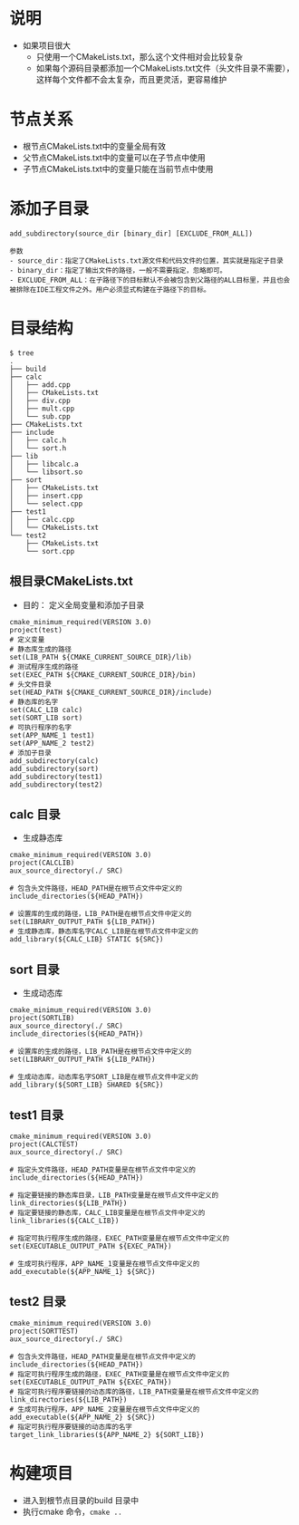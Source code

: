 # 说明
- 如果项目很大
	- 只使用一个CMakeLists.txt，那么这个文件相对会比较复杂
	- 如果每个源码目录都添加一个CMakeLists.txt文件（头文件目录不需要），这样每个文件都不会太复杂，而且更灵活，更容易维护

# 节点关系
- 根节点CMakeLists.txt中的变量全局有效
- 父节点CMakeLists.txt中的变量可以在子节点中使用
- 子节点CMakeLists.txt中的变量只能在当前节点中使用

# 添加子目录
```
add_subdirectory(source_dir [binary_dir] [EXCLUDE_FROM_ALL])

参数
- source_dir：指定了CMakeLists.txt源文件和代码文件的位置，其实就是指定子目录
- binary_dir：指定了输出文件的路径，一般不需要指定，忽略即可。
- EXCLUDE_FROM_ALL：在子路径下的目标默认不会被包含到父路径的ALL目标里，并且也会被排除在IDE工程文件之外。用户必须显式构建在子路径下的目标。

```


# 目录结构
```
$ tree
.
├── build
├── calc
│   ├── add.cpp
│   ├── CMakeLists.txt
│   ├── div.cpp
│   ├── mult.cpp
│   └── sub.cpp
├── CMakeLists.txt
├── include
│   ├── calc.h
│   └── sort.h
├── lib
│   ├── libcalc.a
│   └── libsort.so
├── sort
│   ├── CMakeLists.txt
│   ├── insert.cpp
│   └── select.cpp
├── test1
│   ├── calc.cpp
│   └── CMakeLists.txt
└── test2
    ├── CMakeLists.txt
    └── sort.cpp
```

## 根目录CMakeLists.txt
- 目的： 定义全局变量和添加子目录

```
cmake_minimum_required(VERSION 3.0)
project(test)
# 定义变量
# 静态库生成的路径
set(LIB_PATH ${CMAKE_CURRENT_SOURCE_DIR}/lib)
# 测试程序生成的路径
set(EXEC_PATH ${CMAKE_CURRENT_SOURCE_DIR}/bin)
# 头文件目录
set(HEAD_PATH ${CMAKE_CURRENT_SOURCE_DIR}/include)
# 静态库的名字
set(CALC_LIB calc)
set(SORT_LIB sort)
# 可执行程序的名字
set(APP_NAME_1 test1)
set(APP_NAME_2 test2)
# 添加子目录
add_subdirectory(calc)
add_subdirectory(sort)
add_subdirectory(test1)
add_subdirectory(test2)
```

## calc 目录
- 生成静态库

```
cmake_minimum_required(VERSION 3.0)
project(CALCLIB)
aux_source_directory(./ SRC)

# 包含头文件路径，HEAD_PATH是在根节点文件中定义的
include_directories(${HEAD_PATH})

# 设置库的生成的路径，LIB_PATH是在根节点文件中定义的
set(LIBRARY_OUTPUT_PATH ${LIB_PATH})
# 生成静态库，静态库名字CALC_LIB是在根节点文件中定义的
add_library(${CALC_LIB} STATIC ${SRC})
```

## sort 目录
- 生成动态库

```
cmake_minimum_required(VERSION 3.0)
project(SORTLIB)
aux_source_directory(./ SRC)
include_directories(${HEAD_PATH})

# 设置库的生成的路径，LIB_PATH是在根节点文件中定义的
set(LIBRARY_OUTPUT_PATH ${LIB_PATH})

# 生成动态库，动态库名字SORT_LIB是在根节点文件中定义的
add_library(${SORT_LIB} SHARED ${SRC})
```

## test1 目录
```
cmake_minimum_required(VERSION 3.0)
project(CALCTEST)
aux_source_directory(./ SRC)

# 指定头文件路径，HEAD_PATH变量是在根节点文件中定义的
include_directories(${HEAD_PATH})

# 指定要链接的静态库目录，LIB_PATH变量是在根节点文件中定义的
link_directories(${LIB_PATH})
# 指定要链接的静态库，CALC_LIB变量是在根节点文件中定义的
link_libraries(${CALC_LIB})

# 指定可执行程序生成的路径，EXEC_PATH变量是在根节点文件中定义的
set(EXECUTABLE_OUTPUT_PATH ${EXEC_PATH})

# 生成可执行程序，APP_NAME_1变量是在根节点文件中定义的
add_executable(${APP_NAME_1} ${SRC})
```

## test2 目录
```
cmake_minimum_required(VERSION 3.0)
project(SORTTEST)
aux_source_directory(./ SRC)

# 包含头文件路径，HEAD_PATH变量是在根节点文件中定义的
include_directories(${HEAD_PATH})
# 指定可执行程序生成的路径，EXEC_PATH变量是在根节点文件中定义的
set(EXECUTABLE_OUTPUT_PATH ${EXEC_PATH})
# 指定可执行程序要链接的动态库的路径，LIB_PATH变量是在根节点文件中定义的
link_directories(${LIB_PATH})
# 生成可执行程序，APP_NAME_2变量是在根节点文件中定义的
add_executable(${APP_NAME_2} ${SRC})
# 指定可执行程序要链接的动态库的名字
target_link_libraries(${APP_NAME_2} ${SORT_LIB})
```

#  构建项目
- 进入到根节点目录的build 目录中
- 执行cmake 命令，` cmake .. `
